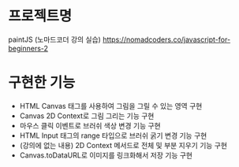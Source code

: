 # 프로젝트명
paintJS (노마드코더 강의 실습)
https://nomadcoders.co/javascript-for-beginners-2  

# 구현한 기능
- HTML Canvas 태그를 사용하여 그림을 그릴 수 있는 영역 구현
- Canvas 2D Context로 그림 그리는 기능 구현
- 마우스 클릭 이벤트로 브러쉬 색상 변경 기능 구현
- HTML Input 태그의 range 타입으로 브러쉬 굵기 변경 기능 구현
- (강의에 없는 내용) 2D Context 메서드로 전체 및 부분 지우기 기능 구현
- Canvas.toDataURL로 이미지를 링크화해서 저장 기능 구현
